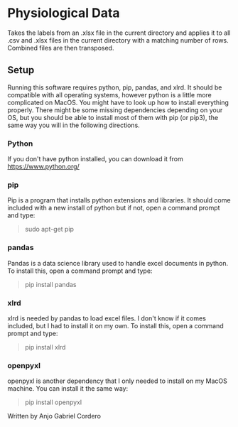 # Physiological Data
Takes the labels from an .xlsx file in the current directory and applies it to all .csv and .xlsx files in the current directory with a matching number of rows. Combined files are then transposed.

## Setup
Running this software requires python, pip, pandas, and xlrd. It should be compatible with all operating systems, however python is a little more complicated on MacOS. You might have to look up how to install everything properly. There might be some missing dependencies depending on your OS, but you should be able to install most of them with pip (or pip3), the same way you will in the following directions.

### Python
If you don't have python installed, you can download it from https://www.python.org/

### pip
Pip is a program that installs python extensions and libraries. It should come included with a new install of python but if not, open a command prompt and type:
> sudo apt-get pip

### pandas
Pandas is a data science library used to handle excel documents in python. To install this, open a command prompt and type:
> pip install pandas

### xlrd
xlrd is needed by pandas to load excel files. I don't know if it comes included, but I had to install it on my own. To install this, open a command prompt and type:
> pip install xlrd

### openpyxl
openpyxl is another dependency that I only needed to install on my MacOS machine. You can install it the same way:
> pip install openpyxl

Written by Anjo Gabriel Cordero
